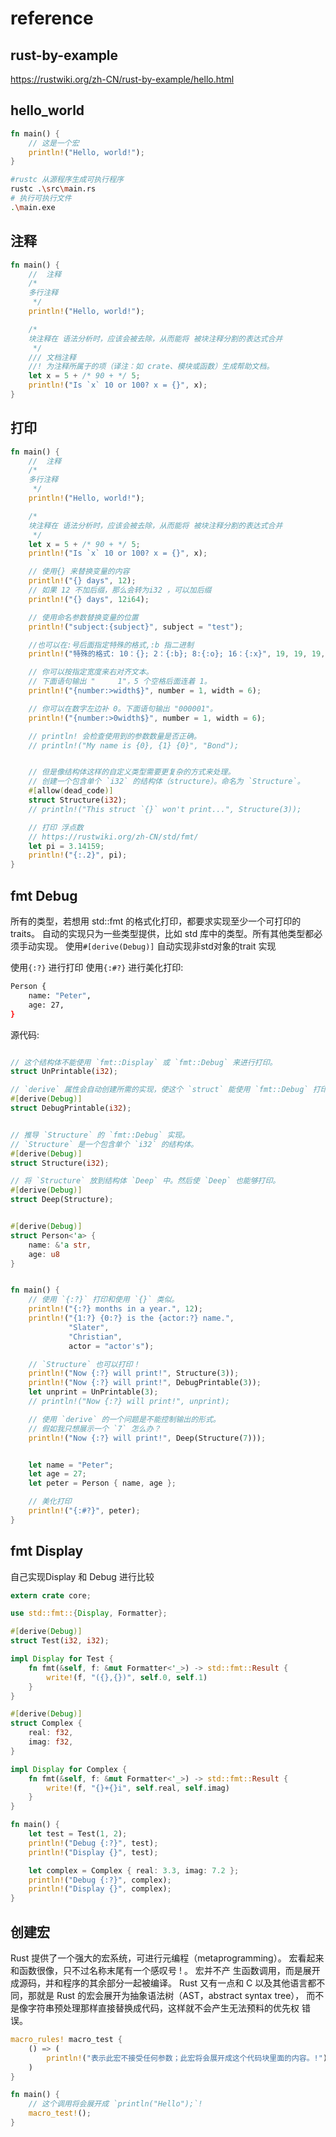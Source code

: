 # reference

## rust-by-example

https://rustwiki.org/zh-CN/rust-by-example/hello.html

## hello_world

```rust
fn main() {
    // 这是一个宏
    println!("Hello, world!");
}
```

```bash 
#rustc 从源程序生成可执行程序
rustc .\src\main.rs 
# 执行可执行文件
.\main.exe
```

## 注释

```rust
fn main() {
    //  注释
    /*
    多行注释
     */
    println!("Hello, world!");

    /*
    块注释在 语法分析时，应该会被去除，从而能将 被块注释分割的表达式合并
     */
    /// 文档注释
    //! 为注释所属于的项（译注：如 crate、模块或函数）生成帮助文档。
    let x = 5 + /* 90 + */ 5;
    println!("Is `x` 10 or 100? x = {}", x);
}
```

## 打印

```rust
fn main() {
    //  注释
    /*
    多行注释
     */
    println!("Hello, world!");

    /*
    块注释在 语法分析时，应该会被去除，从而能将 被块注释分割的表达式合并
     */
    let x = 5 + /* 90 + */ 5;
    println!("Is `x` 10 or 100? x = {}", x);

    // 使用{} 来替换变量的内容
    println!("{} days", 12);
    // 如果 12 不加后缀，那么会转为i32 ，可以加后缀
    println!("{} days", 12i64);

    // 使用命名参数替换变量的位置
    println!("subject:{subject}", subject = "test");

    //也可以在:号后面指定特殊的格式,:b 指二进制
    println!("特殊的格式: 10：{}; 2：{:b}; 8:{:o}; 16：{:x}", 19, 19, 19, 19);

    // 你可以按指定宽度来右对齐文本。
    // 下面语句输出 "     1"，5 个空格后面连着 1。
    println!("{number:>width$}", number = 1, width = 6);

    // 你可以在数字左边补 0。下面语句输出 "000001"。
    println!("{number:>0width$}", number = 1, width = 6);

    // println! 会检查使用到的参数数量是否正确。
    // println!("My name is {0}, {1} {0}", "Bond");


    // 但是像结构体这样的自定义类型需要更复杂的方式来处理。
    // 创建一个包含单个 `i32` 的结构体（structure）。命名为 `Structure`。
    #[allow(dead_code)]
    struct Structure(i32);
    // println!("This struct `{}` won't print...", Structure(3));

    // 打印 浮点数
    // https://rustwiki.org/zh-CN/std/fmt/
    let pi = 3.14159;
    println!("{:.2}", pi);
}
```

## fmt Debug

所有的类型，若想用 std::fmt 的格式化打印，都要求实现至少一个可打印的 traits。 自动的实现只为一些类型提供，比如 std 库中的类型。所有其他类型都必须手动实现。 使用`#[derive(Debug)]`
自动实现非std对象的trait 实现

使用`{:?}` 进行打印 使用`{:#?}` 进行美化打印:

```bash
Person {
    name: "Peter",
    age: 27,
}

```

源代码:

```rust

// 这个结构体不能使用 `fmt::Display` 或 `fmt::Debug` 来进行打印。
struct UnPrintable(i32);

// `derive` 属性会自动创建所需的实现，使这个 `struct` 能使用 `fmt::Debug` 打印。
#[derive(Debug)]
struct DebugPrintable(i32);


// 推导 `Structure` 的 `fmt::Debug` 实现。
// `Structure` 是一个包含单个 `i32` 的结构体。
#[derive(Debug)]
struct Structure(i32);

// 将 `Structure` 放到结构体 `Deep` 中。然后使 `Deep` 也能够打印。
#[derive(Debug)]
struct Deep(Structure);


#[derive(Debug)]
struct Person<'a> {
    name: &'a str,
    age: u8
}


fn main() {
    // 使用 `{:?}` 打印和使用 `{}` 类似。
    println!("{:?} months in a year.", 12);
    println!("{1:?} {0:?} is the {actor:?} name.",
             "Slater",
             "Christian",
             actor = "actor's");

    // `Structure` 也可以打印！
    println!("Now {:?} will print!", Structure(3));
    println!("Now {:?} will print!", DebugPrintable(3));
    let unprint = UnPrintable(3);
    // println!("Now {:?} will print!", unprint);

    // 使用 `derive` 的一个问题是不能控制输出的形式。
    // 假如我只想展示一个 `7` 怎么办？
    println!("Now {:?} will print!", Deep(Structure(7)));


    let name = "Peter";
    let age = 27;
    let peter = Person { name, age };

    // 美化打印
    println!("{:#?}", peter);
}

```

## fmt Display

自己实现Display 和 Debug 进行比较

```rust
extern crate core;

use std::fmt::{Display, Formatter};

#[derive(Debug)]
struct Test(i32, i32);

impl Display for Test {
    fn fmt(&self, f: &mut Formatter<'_>) -> std::fmt::Result {
        write!(f, "({},{})", self.0, self.1)
    }
}

#[derive(Debug)]
struct Complex {
    real: f32,
    imag: f32,
}

impl Display for Complex {
    fn fmt(&self, f: &mut Formatter<'_>) -> std::fmt::Result {
        write!(f, "{}+{}i", self.real, self.imag)
    }
}

fn main() {
    let test = Test(1, 2);
    println!("Debug {:?}", test);
    println!("Display {}", test);

    let complex = Complex { real: 3.3, imag: 7.2 };
    println!("Debug {:?}", complex);
    println!("Display {}", complex);
}
```

## 创建宏

Rust 提供了一个强大的宏系统，可进行元编程（metaprogramming）。 宏看起来和函数很像，只不过名称末尾有一个感叹号 ! 。 宏并不产 生函数调用，而是展开成源码，并和程序的其余部分一起被编译。 Rust 又有一点和 C
以及其他语言都不同，那就是 Rust 的宏会展开为抽象语法树（AST，abstract syntax tree）， 而不是像字符串预处理那样直接替换成代码，这样就不会产生无法预料的优先权 错误。

```rust
macro_rules! macro_test {
    () => (
        println!("表示此宏不接受任何参数；此宏将会展开成这个代码块里面的内容。!");
    )
}

fn main() {
    // 这个调用将会展开成 `println("Hello");`!
    macro_test!();
}
```



